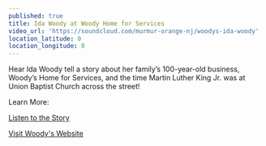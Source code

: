 ```yaml
---
published: true
title: Ida Woody at Woody Home for Services
video_url: 'https://soundcloud.com/murmur-orange-nj/woodys-ida-woody'
location_latitude: 0
location_longitude: 0
---
```

Hear Ida Woody tell a story about her family’s 100-year-old business, Woody’s Home for Services, and the time Martin Luther King Jr. was at Union Baptist Church across the street!

Learn More:

[Listen to the Story](http://hiddentreasuresoforange.tumblr.com/post/111441277084/murmur-woodys-ida-woody)

[Visit Woody's Website](http://www.woodyhomeforservices.com/)




